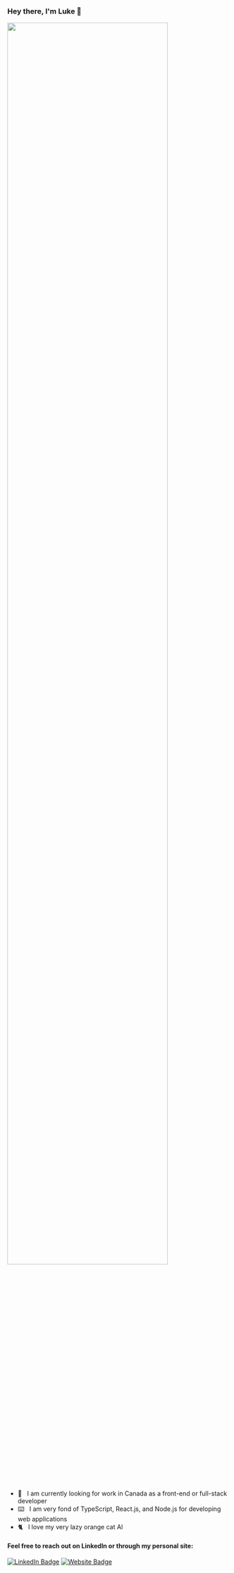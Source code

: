 ### Hey there, I'm Luke 👋

<img src="https://wakatime.com/share/@588d56e4-e8a2-4663-a868-1257add19746/cbdbc5c9-2721-403c-ac67-6a797bae4b89.svg" height="auto" width="85%">

- 💼&nbsp;&nbsp; I am currently looking for work in Canada as a front-end or full-stack developer
- ⌨️&nbsp;&nbsp; I am very fond of TypeScript, React.js, and Node.js for developing web applications
- 🐈&nbsp;&nbsp; I love my very lazy orange cat Al

#### Feel free to reach out on LinkedIn or through my personal site: 

[![LinkedIn Badge](https://img.shields.io/badge/-luke--p-blue?style=flat-square&logo=Linkedin&logoColor=white&link=https://www.linkedin.com/in/luke-p/)](https://www.linkedin.com/in/luke-p/) [![Website Badge](https://img.shields.io/badge/-lukepritchard.ca-0d3b73?style=flat-square&logo=website&logoColor=white&link=https://www.lukepritchard.ca/)](https://www.lukepritchard.ca/)

<!--
**luke-pritch/luke-pritch** is a ✨ _special_ ✨ repository because its `README.md` (this file) appears on your GitHub profile.

Here are some ideas to get you started:

- 🔭 I’m currently working on ...
- 🌱 I’m currently learning ...
- 👯 I’m looking to collaborate on ...
- 🤔 I’m looking for help with ...
- 💬 Ask me about ...
- 📫 How to reach me: ...
- 😄 Pronouns: ...
- ⚡ Fun fact: ...
-->
